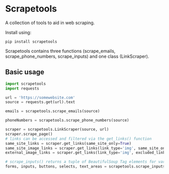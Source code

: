 # Scrapetools

A collection of tools to aid in web scraping.  

Install using:

```console
pip install scrapetools
```

Scrapetools contains three functions (scrape_emails, scrape_phone_numbers, scrape_inputs)
and one class (LinkScraper).  

## Basic usage

```python
import scrapetools
import requests

url = 'https://somewebsite.com'
source = requests.get(url).text

emails = scrapetools.scrape_emails(source)

phoneNumbers = scrapetools.scrape_phone_numbers(source)

scraper = scrapetools.LinkScraper(source, url)
scraper.scrape_page()
# links can be accessed and filtered via the get_links() function
same_site_links = scraper.get_links(same_site_only=True)
same_site_image_links = scraper.get_links(link_type='img', same_site_only=True)
external_image_links = scraper.get_links(link_type='img', excluded_links=same_site_image_links)

# scrape_inputs() returns a tuple of BeautifulSoup Tag elements for various user input elements
forms, inputs, buttons, selects, text_areas = scrapetools.scrape_inputs(source)
```

